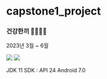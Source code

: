 # capstone1_project

### 건강한끼 🌮🍔🍜🥨

2023년 3월 ~ 6월

<img src="https://img.shields.io/badge/AndroidStudio-3DDC84?style=flat-square&logo=Android&logoColor=white"/> <img src="https://img.shields.io/badge/Firebase-FFCA28?style=flat-square&logo=firebase&logoColor=white"/>

JDK 11 
SDK : API 24 Android 7.0
